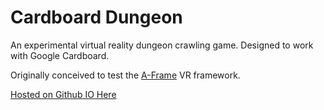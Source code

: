 # Cardboard Dungeon

An experimental virtual reality dungeon crawling game. Designed to work with Google Cardboard.

Originally conceived to test the [A-Frame](https://aframe.io/) VR framework.

[Hosted on Github IO Here](http://chrismwaite.github.io/cardboard-dungeon/)
